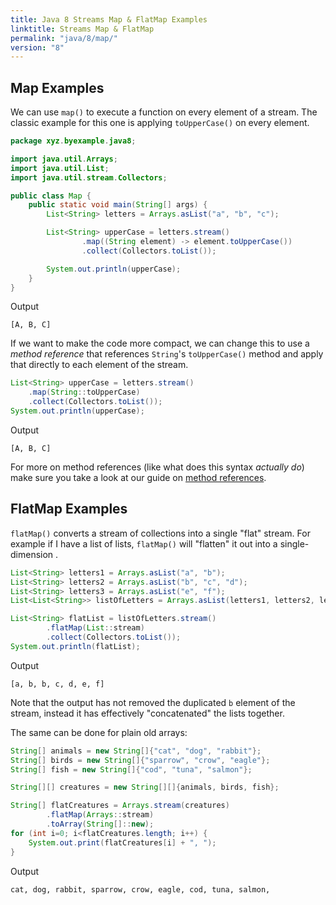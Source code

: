 ```yaml
---
title: Java 8 Streams Map & FlatMap Examples
linktitle: Streams Map & FlatMap
permalink: "java/8/map/"
version: "8"
---
```


## Map Examples
We can use `map()` to execute a function on every element of a stream.  The
classic example for this one is applying `toUpperCase()` on every element.

```java
package xyz.byexample.java8;

import java.util.Arrays;
import java.util.List;
import java.util.stream.Collectors;

public class Map {
    public static void main(String[] args) {
        List<String> letters = Arrays.asList("a", "b", "c");

        List<String> upperCase = letters.stream()
                .map((String element) -> element.toUpperCase())
                .collect(Collectors.toList());

        System.out.println(upperCase);
    }
}
```
Output
```
[A, B, C]
```
If we want to make the code more compact, we can change this to use a
*method reference* that references `String`'s `toUpperCase()` method and apply
that directly to each element of the stream.

```java
List<String> upperCase = letters.stream()
    .map(String::toUpperCase)
    .collect(Collectors.toList());
System.out.println(upperCase);
```
Output
```
[A, B, C]
```

For more on method references (like what does this syntax *actually do*) make
sure you take a look at our guide on [method references](/java/8/methodReference/).

## FlatMap Examples
`flatMap()` converts a stream of collections into a single "flat" stream.  For
example if I have a list of lists, `flatMap()` will "flatten" it out into a
single-dimension .

```java
List<String> letters1 = Arrays.asList("a", "b");
List<String> letters2 = Arrays.asList("b", "c", "d");
List<String> letters3 = Arrays.asList("e", "f");
List<List<String>> listOfLetters = Arrays.asList(letters1, letters2, letters3);

List<String> flatList = listOfLetters.stream()
        .flatMap(List::stream)
        .collect(Collectors.toList());
System.out.println(flatList);
```
Output
```
[a, b, b, c, d, e, f]
```
Note that the output has not removed the duplicated `b` element of the stream,
instead it has effectively "concatenated" the lists together.

The same can be done for plain old arrays:

```java
String[] animals = new String[]{"cat", "dog", "rabbit"};
String[] birds = new String[]{"sparrow", "crow", "eagle"};
String[] fish = new String[]{"cod", "tuna", "salmon"};

String[][] creatures = new String[][]{animals, birds, fish};

String[] flatCreatures = Arrays.stream(creatures)
        .flatMap(Arrays::stream)
        .toArray(String[]::new);
for (int i=0; i<flatCreatures.length; i++) {
    System.out.print(flatCreatures[i] + ", ");
}
```
Output
```
cat, dog, rabbit, sparrow, crow, eagle, cod, tuna, salmon, 
```